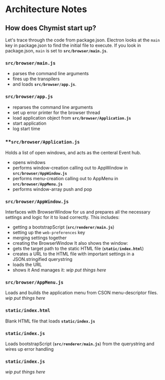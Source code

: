 # Architecture Notes
## How does Chymist start up?
Let's trace through the code from package.json.
Electron looks at the `main` key in package.json to find the initial file to execute. If you look in package.json, `main` is set to **`src/browser/main.js`**.
### **`src/browser/main.js`**
- parses the command line arguments
- fires up the transpilers
- and loads **`src/browser/app.js`**.
### **`src/browser/app.js`**
- reparses the command line arguments
- set up error printer for the browser thread
- load application object from **`src/browser/Application.js`**
- start application
- log start time
### **`src/browser/Application.js`
Holds a list of open windows, and acts as the centeral Event hub.
- opens windows
- performs window-creation calling out to AppWindow in **`src/browser/AppWindow.js`**
- performs menu-creation calling out to AppMenu in **`src/browser/AppMenu.js`**
- performs window-array push and pop
### **`src/browser/AppWindow.js`**
Interfaces with BrowserWindow for us and prepares all the necessary settings and logic for it to load correctly.
This includes:
- getting a bootstrapScript (**`src/renderer/main.js`**)
- setting up the `web-preferences` key
- merging settings together
- creating the BrowserWindow
It also shows the window:
- gets the target path to the static HTML file (**`static/index.html`**)
- creates a URL to the HTML file with important settings in a JSON.stringified querystring
- loads the URL
- shows it
And manages it:
*wip put things here*
### **`src/browser/AppMenu.js`**
Loads and builds the application menu from CSON menu-descriptor files.
*wip put things here*
### **`static/index.html`**
Blank HTML file that loads **`static/index.js`**
### **`static/index.js`**
Loads bootstrapScript (**`src/renderer/main.js`**) from the querystring and wires up error handling
### **`static/index.js`**
*wip put things here*

